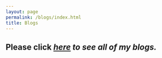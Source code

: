 ```yaml
---
layout: page
permalink: /blogs/index.html
title: Blogs
---
```

Please click <em>**[here](https://jiayi-blog.vercel.app "Go to my personal blog website!")**<em/> to see all of my blogs.
---
